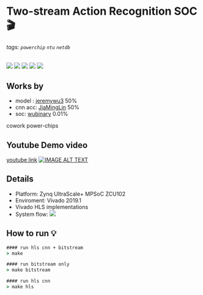 # Two-stream Action Recognition SOC 🎬
###### tags: `powerchip` `ntu` `netdb`
![](https://img.shields.io/static/v1?label=Zynq_UltraScale+&message=zcu102&color=purple)
![](https://img.shields.io/static/v1?label=Board_OS&message=pynq&color=red)
![](https://img.shields.io/static/v1?label=Vivado&message=2019.1&color=orange)
![](https://img.shields.io/static/v1?label=python&message=3.6&color=blue)
![](https://img.shields.io/static/v1?label=shell&message=bash/zsh&color=green)

## Works by
* model : [jeremywu3](https://github.com/jeremywu3) 50%
* cnn acc: [JiaMingLin](https://github.com/JiaMingLin) 50%
* soc: [wubinary](https://github.com/wubinary) 0.01%

cowork power-chips

## Youtube Demo video
[youtube link](https://youtu.be/jTQxzhYSQKI)
[![IMAGE ALT TEXT](https://img.youtube.com/vi/jTQxzhYSQKI/0.jpg)](https://youtu.be/jTQxzhYSQKI "two stream action recognition demo")

## Details
* Platform: Zynq UltraScale+ MPSoC ZCU102 
* Enviroment: Vivado 2019.1 
* Vivado HLS implementations
* System flow:
![](https://i.imgur.com/BMqebcv.gif)

## How to run 💡
```cmd
#### run hls cnn + bitstream
> make

#### run bitstream only
> make bitstream

#### run hls cnn
> make hls
```

